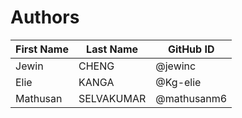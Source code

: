 # Authors

| First Name | Last Name  | GitHub ID   |
| ---------- | ---------- | ----------- |
| Jewin      | CHENG      | @jewinc     |
| Elie       | KANGA      | @Kg-elie    |
| Mathusan   | SELVAKUMAR | @mathusanm6 |
